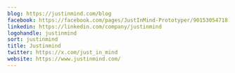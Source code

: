 ```yaml
---
blog: https://justinmind.com/blog
facebook: https://facebook.com/pages/JustInMind-Prototyper/90153054718
linkedin: https://linkedin.com/company/justinmind
logohandle: justinmind
sort: justinmind
title: Justinmind
twitter: https://x.com/just_in_mind
website: https://www.justinmind.com/
---
```

